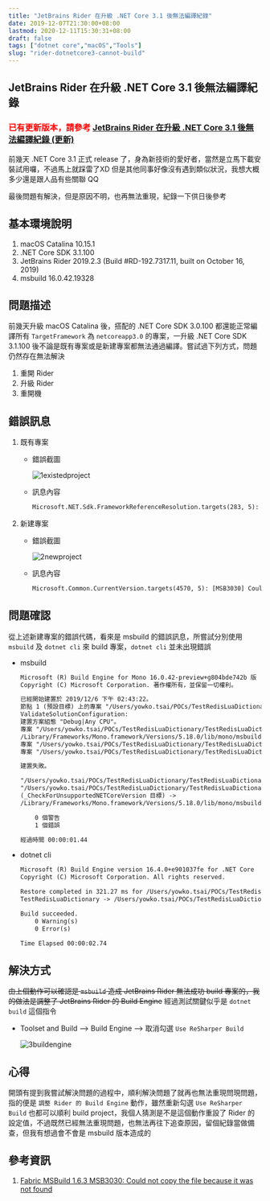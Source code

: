 ```yaml
---
title: "JetBrains Rider 在升級 .NET Core 3.1 後無法編譯紀錄"
date: 2019-12-07T21:30:00+08:00
lastmod: 2020-12-11T15:30:31+08:00
draft: false
tags: ["dotnet core","macOS","Tools"]
slug: "rider-dotnetcore3-cannot-build"
---
```


## JetBrains Rider 在升級 .NET Core 3.1 後無法編譯紀錄

### <span style="color:red">已有更新版本，請參考 [JetBrains Rider 在升級 .NET Core 3.1 後無法編譯紀錄 (更新)](/rider-dotnetcore31-cannot-build)<span>

前幾天 .NET Core 3.1 正式 release 了，身為新技術的愛好者，當然是立馬下載安裝試用囉，不過馬上就踩雷了XD 但是其他同事好像沒有遇到類似狀況，我想大概多少還是跟人品有些關聯 QQ

最後問題有解決，但是原因不明，也再無法重現，紀錄一下供日後參考

## 基本環境說明

1. macOS Catalina 10.15.1
2. .NET Core SDK 3.1.100
3. JetBrains Rider 2019.2.3 (Build #RD-192.7317.11, built on October 16, 2019)
4. msbuild 16.0.42.19328

## 問題描述

前幾天升級 macOS Catalina 後，搭配的 .NET Core SDK 3.0.100 都還能正常編譯所有 `TargetFramework` 為 `netcoreapp3.0` 的專案，一升級 .NET Core SDK 3.1.100 後不論是既有專案或是新建專案都無法通過編譯。嘗試過下列方式，問題仍然存在無法解決

1. 重開 Rider
2. 升級 Rider
3. 重開機

## 錯誤訊息

1. 既有專案

    - 錯誤截圖

        ![1existedproject](https://user-images.githubusercontent.com/3851540/70386733-25bc9380-19d7-11ea-8c74-4e5451baea80.png)

    - 訊息內容

        ```txt
        Microsoft.NET.Sdk.FrameworkReferenceResolution.targets(283, 5): [NETSDK1073] The FrameworkReference 'Microsoft.AspNetCore.App' was not recognized
        ```

2. 新建專案

    - 錯誤截圖

        ![2newproject](https://user-images.githubusercontent.com/3851540/70386735-25bc9380-19d7-11ea-89c2-d9f1566cb56e.png)

    - 訊息內容

        ```txt
        Microsoft.Common.CurrentVersion.targets(4570, 5): [MSB3030] Could not copy the file "/Users/yowko.tsai/POCs/TestRedisLuaDictionary/TestRedisLuaDictionary/obj/Debug/netcoreapp3.0/TestRedisLuaDictionary" because it was not found.  
        ```

## 問題確認

從上述新建專案的錯誤代碼，看來是 msbuild 的錯誤訊息，所嘗試分別使用 `msbuild` 及 `dotnet cli` 來 build 專案，`dotnet cli` 並未出現錯誤

- msbuild

    ```txt
    Microsoft (R) Build Engine for Mono 16.0.42-preview+g804bde742b 版
    Copyright (C) Microsoft Corporation. 著作權所有，並保留一切權利。

    已經開始建置於 2019/12/6 下午 02:43:22。
    節點 1 (預設目標) 上的專案 "/Users/yowko.tsai/POCs/TestRedisLuaDictionary/TestRedisLuaDictionary.sln"。
    ValidateSolutionConfiguration:
    建置方案組態 "Debug|Any CPU"。
    專案 "/Users/yowko.tsai/POCs/TestRedisLuaDictionary/TestRedisLuaDictionary.sln" (1) 正在節點 1 (預設目標) 上建置 "/Users/yowko.tsai/POCs/TestRedisLuaDictionary/TestRedisLuaDictionary/TestRedisLuaDictionary.csproj" (2)。
    /Library/Frameworks/Mono.framework/Versions/5.18.0/lib/mono/msbuild/15.0/bin/Sdks/Microsoft.NET.Sdk/targets/Microsoft.NET.TargetFrameworkInference.targets(137,5): error NETSDK1045: 目前的 .NET SDK 不支援以 .NET Core 3.0 作為目標。請以 .NET Core 2.1 或更低版本作為目 的 .NET SDK 版本。 [/Users/yowko.tsai/POCs/TestRedisLuaDictionary/TestRedisLuaDictionary/TestRedisLuaDictionary.csproj]
    專案 "/Users/yowko.tsai/POCs/TestRedisLuaDictionary/TestRedisLuaDictionary/TestRedisLuaDictionary.csproj" (預設目標) 建置完成 -- 失敗。
    專案 "/Users/yowko.tsai/POCs/TestRedisLuaDictionary/TestRedisLuaDictionary.sln" (預設目標) 建置完成 -- 失敗。

    建置失敗。

    "/Users/yowko.tsai/POCs/TestRedisLuaDictionary/TestRedisLuaDictionary.sln" (預設目標) (1) ->
    "/Users/yowko.tsai/POCs/TestRedisLuaDictionary/TestRedisLuaDictionary/TestRedisLuaDictionary.csproj" (預設目標) (2) ->
    (_CheckForUnsupportedNETCoreVersion 目標) -> 
    /Library/Frameworks/Mono.framework/Versions/5.18.0/lib/mono/msbuild/15.0/bin/Sdks/Microsoft.NET.Sdk/targets/Microsoft.NET.TargetFrameworkInference.targets(137,5): error NETSDK1045: 目前的 .NET SDK 不支援以 .NET Core 3.0 作為目標。請以 .NET Core 2.1 或更低版本作為.0 的 .NET SDK 版本。 [/Users/yowko.tsai/POCs/TestRedisLuaDictionary/TestRedisLuaDictionary/TestRedisLuaDictionary.csproj]

        0 個警告
        1 個錯誤

    經過時間 00:00:01.44
    ```

- dotnet cli

    ```txt
    Microsoft (R) Build Engine version 16.4.0+e901037fe for .NET Core
    Copyright (C) Microsoft Corporation. All rights reserved.

    Restore completed in 321.27 ms for /Users/yowko.tsai/POCs/TestRedisLuaDictionary/TestRedisLuaDictionary/TestRedisLuaDictionary.csproj.
    TestRedisLuaDictionary -> /Users/yowko.tsai/POCs/TestRedisLuaDictionary/TestRedisLuaDictionary/bin/Debug/netcoreapp3.0/TestRedisLuaDictionary.dll

    Build succeeded.
        0 Warning(s)
        0 Error(s)

    Time Elapsed 00:00:02.74
    ```

## 解決方式

~~由上個動作可以確認是 `msbuild` 造成 JetBrains Rider 無法成功 build 專案的，我的做法是調整了 JetBrains Rider 的 Build Engine~~ 經過測試關鍵似乎是 `dotnet build` 這個指令

- Toolset and Build --> Build Engine --> 取消勾選 `Use ReSharper Build`

    ![3buildengine](https://user-images.githubusercontent.com/3851540/70386736-26552a00-19d7-11ea-957e-88e88e3ffaec.png)

## 心得

開頭有提到我嘗試解決問題的過程中，順利解決問題了就再也無法重現問現問題，指的便是 `調整 Rider 的 Build Engine` 動作，雖然重新勾選 `Use ReSharper Build` 也都可以順利 build project，我個人猜測是不是這個動作重設了 Rider 的設定值，不過既然已經無法重現問題，也無法再往下追查原因，留個紀錄當做備查，但我有想過會不會是 msbuild 版本造成的

## 參考資訊

1. [Fabric MSBuild 1.6.3 MSB3030: Could not copy the file because it was not found](https://github.com/Azure/service-fabric-issues/issues/788)

